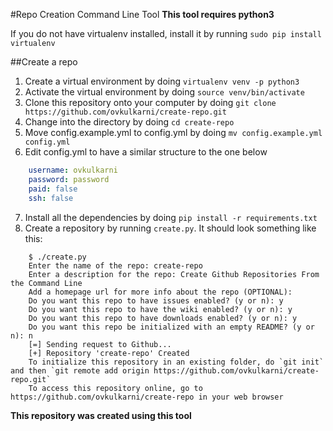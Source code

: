 #Repo Creation Command Line Tool
**This tool requires python3**

If you do not have virtualenv installed, install it by running `sudo pip install virtualenv`

##Create a repo
1. Create a virtual environment by doing `virtualenv venv -p python3`
2. Activate the virtual environment by doing `source venv/bin/activate`
3. Clone this repository onto your computer by doing `git clone https://github.com/ovkulkarni/create-repo.git`
4. Change into the directory by doing `cd create-repo`
5. Move config.example.yml to config.yml by doing `mv config.example.yml config.yml`
6. Edit config.yml to have a similar structure to the one below
```yaml
    username: ovkulkarni
    password: password
    paid: false
    ssh: false
```
7. Install all the dependencies by doing `pip install -r requirements.txt`
8. Create a repository by running `create.py`. It should look something like this:
```
    $ ./create.py
    Enter the name of the repo: create-repo
    Enter a description for the repo: Create Github Repositories From the Command Line
    Add a homepage url for more info about the repo (OPTIONAL):
    Do you want this repo to have issues enabled? (y or n): y
    Do you want this repo to have the wiki enabled? (y or n): y
    Do you want this repo to have downloads enabled? (y or n): y
    Do you want this repo be initialized with an empty README? (y or n): n
    [=] Sending request to Github...
    [+] Repository 'create-repo' Created
    To initialize this repository in an existing folder, do `git init` and then `git remote add origin https://github.com/ovkulkarni/create-repo.git`
    To access this repository online, go to https://github.com/ovkulkarni/create-repo in your web browser
```

****This repository was created using this tool****

